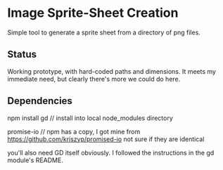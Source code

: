 Image Sprite-Sheet Creation
===========================

Simple tool to generate a sprite sheet from a directory of png files. 

Status
------

Working prototype, with hard-coded paths and dimensions. It meets my immediate need, but clearly there's more we could do here. 

Dependencies
------------

npm install gd // install into local node_modules directory

promise-io // npm has a copy, I got mine from https://github.com/kriszyp/promised-io not sure if they are identical

you'll also need GD itself obviously. I followed the instructions in the gd module's README. 

